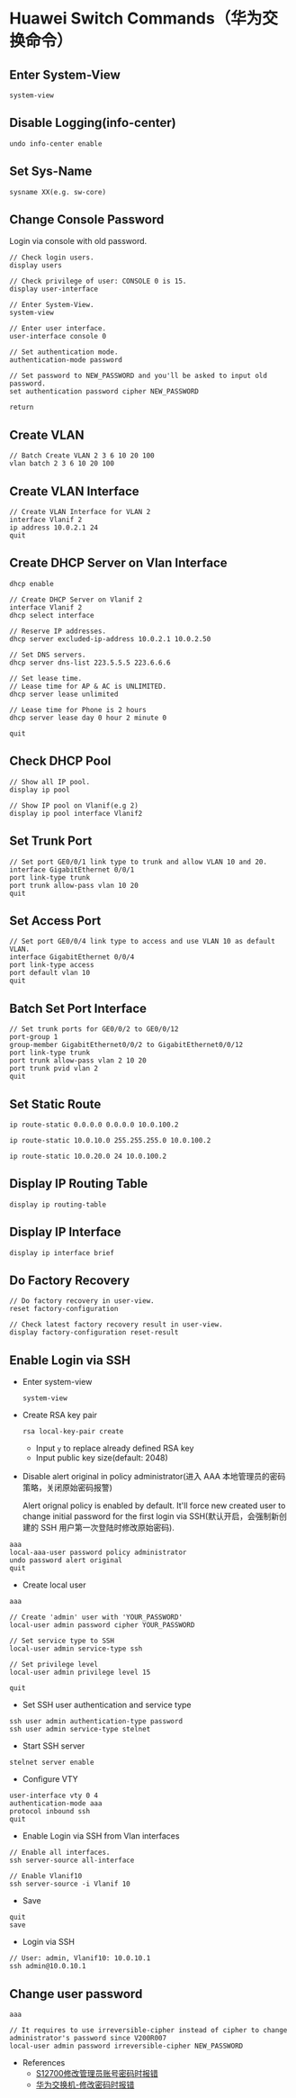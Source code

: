 # Huawei Switch Commands（华为交换命令）

## Enter System-View
```
system-view
```

## Disable Logging(info-center)
```
undo info-center enable
```

## Set Sys-Name
```
sysname XX(e.g. sw-core)
```

## Change Console Password
Login via console with old password.
```
// Check login users.
display users

// Check privilege of user: CONSOLE 0 is 15.
display user-interface

// Enter System-View.
system-view

// Enter user interface.
user-interface console 0

// Set authentication mode.
authentication-mode password

// Set password to NEW_PASSWORD and you'll be asked to input old password.
set authentication password cipher NEW_PASSWORD

return
```

## Create VLAN
```
// Batch Create VLAN 2 3 6 10 20 100
vlan batch 2 3 6 10 20 100
```

## Create VLAN Interface
```
// Create VLAN Interface for VLAN 2
interface Vlanif 2
ip address 10.0.2.1 24
quit
```

## Create DHCP Server on Vlan Interface
```
dhcp enable
```

```
// Create DHCP Server on Vlanif 2
interface Vlanif 2
dhcp select interface

// Reserve IP addresses.
dhcp server excluded-ip-address 10.0.2.1 10.0.2.50

// Set DNS servers.
dhcp server dns-list 223.5.5.5 223.6.6.6

// Set lease time.
// Lease time for AP & AC is UNLIMITED.
dhcp server lease unlimited

// Lease time for Phone is 2 hours
dhcp server lease day 0 hour 2 minute 0

quit
```

## Check DHCP Pool

```
// Show all IP pool.
display ip pool

// Show IP pool on Vlanif(e.g 2)
display ip pool interface Vlanif2
```

## Set Trunk Port
```
// Set port GE0/0/1 link type to trunk and allow VLAN 10 and 20.
interface GigabitEthernet 0/0/1
port link-type trunk
port trunk allow-pass vlan 10 20
quit
```

## Set Access Port
```
// Set port GE0/0/4 link type to access and use VLAN 10 as default VLAN.
interface GigabitEthernet 0/0/4
port link-type access
port default vlan 10 
quit
```

## Batch Set Port Interface
```
// Set trunk ports for GE0/0/2 to GE0/0/12
port-group 1 
group-member GigabitEthernet0/0/2 to GigabitEthernet0/0/12
port link-type trunk
port trunk allow-pass vlan 2 10 20
port trunk pvid vlan 2
quit
```

## Set Static Route
```
ip route-static 0.0.0.0 0.0.0.0 10.0.100.2
```

```
ip route-static 10.0.10.0 255.255.255.0 10.0.100.2
```

```
ip route-static 10.0.20.0 24 10.0.100.2
```

## Display IP Routing Table
```
display ip routing-table
```

## Display IP Interface
```
display ip interface brief
```

## Do Factory Recovery
```
// Do factory recovery in user-view.
reset factory-configuration

// Check latest factory recovery result in user-view.
display factory-configuration reset-result
```

## Enable Login via SSH
* Enter system-view

  ```
  system-view
  ```

* Create RSA key pair

  ```
  rsa local-key-pair create
  ```

  * Input `y` to replace already defined RSA key
  * Input public key size(default: 2048)

* Disable alert original in policy administrator(进入 AAA 本地管理员的密码策略，关闭原始密码报警)

  Alert orignal policy is enabled by default. It'll force new created user to change initial password for the first login via SSH(默认开启，会强制新创建的 SSH 用户第一次登陆时修改原始密码).

```
aaa
local-aaa-user password policy administrator
undo password alert original
quit
```

* Create local user

```
aaa

// Create 'admin' user with 'YOUR_PASSWORD'
local-user admin password cipher YOUR_PASSWORD

// Set service type to SSH
local-user admin service-type ssh

// Set privilege level
local-user admin privilege level 15

quit
```

* Set SSH user authentication and service type

```
ssh user admin authentication-type password
ssh user admin service-type stelnet
```

* Start SSH server

```
stelnet server enable
```

* Configure VTY

```
user-interface vty 0 4
authentication-mode aaa
protocol inbound ssh
quit
```

* Enable Login via SSH from Vlan interfaces

```
// Enable all interfaces.
ssh server-source all-interface
```

```
// Enable Vlanif10
ssh server-source -i Vlanif 10
```

* Save
```
quit
save
```

* Login via SSH

```
// User: admin, Vlanif10: 10.0.10.1
ssh admin@10.0.10.1
```

## Change user password

```
aaa

// It requires to use irreversible-cipher instead of cipher to change administrator's password since V200R007
local-user admin password irreversible-cipher NEW_PASSWORD
```

* References
  * [S12700修改管理员账号密码时报错](https://support.huawei.com/enterprise/zh/knowledge/EKB1000478063)
  * [华为交换机-修改密码时报错](https://www.cnblogs.com/subsea/p/15489517.html)
